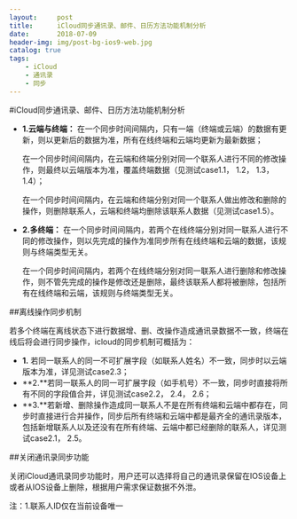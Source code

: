 ```yaml
---
layout:     post
title:      iCloud同步通讯录、邮件、日历方法功能机制分析
date:       2018-07-09
header-img: img/post-bg-ios9-web.jpg
catalog: true
tags:
    - iCloud
    - 通讯录
    - 同步
--- 
```


#iCloud同步通讯录、邮件、日历方法功能机制分析

- **1.云端与终端：**
    在一个同步时间间隔内，只有一端（终端或云端）的数据有更新，则以更新后的数据为准，所有在线终端和云端均更新为最新数据；

  在一个同步时间间隔内，在云端和终端分别对同一个联系人进行不同的修改操作，则最终以云端版本为准，覆盖终端数据（见测试case1.1， 1.2， 1.3， 1.4）；

  在一个同步时间间隔内，在云端和终端分别对同一个联系人做出修改和删除的操作，则删除联系人，云端和终端均删除该联系人数据（见测试case1.5）。
- **2.多终端：**
    在一个同步时间间隔内，若两个在线终端分别对同一联系人进行不同的修改操作，则以先完成的操作为准同步所有在线终端和云端的数据，该规则与终端类型无关。

  在一个同步时间间隔内，若两个在线终端分别对同一联系人进行删除和修改操作，则不管先完成的操作是修改还是删除，最终该联系人都将被删除，包括所有在线终端和云端，该规则与终端类型无关。

##离线操作同步机制

若多个终端在离线状态下进行数据增、删、改操作造成通讯录数据不一致，终端在线后将会进行同步操作，icloud的同步机制可概括为：
- **1.** 若同一联系人的同一不可扩展字段（如联系人姓名）不一致，同步时以云端版本为准，详见测试case2.3；
- **2.**若同一联系人的同一可扩展字段（如手机号）不一致，同步时直接将所有不同的字段值合并，详见测试case2.2， 2.4， 2.6；
- **3.**若新增、删除操作造成同一联系人不是在所有终端和云端中都存在，同步时直接进行合并操作，同步后所有终端和云端中都是最齐全的通讯录版本，包括新增联系人以及还没有在所有终端、云端中都已经删除的联系人，详见测试case2.1， 2.5。

##关闭通讯录同步功能

关闭iCloud通讯录同步功能时，用户还可以选择将自己的通讯录保留在IOS设备上或者从IOS设备上删除，根据用户需求保证数据不外泄。

注：1.联系人ID仅在当前设备唯一